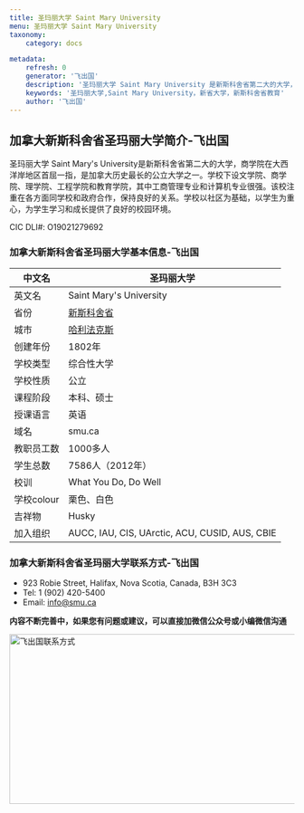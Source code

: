 ```yaml
---
title: 圣玛丽大学 Saint Mary University
menu: 圣玛丽大学 Saint Mary University
taxonomy:
    category: docs

metadata:
    refresh: 0
    generator: '飞出国'
    description: '圣玛丽大学 Saint Mary University 是新斯科舍省第二大的大学，商学院在大西洋岸地区首屈一指，是加拿大历史最长的公立大学之一。学校下设文学院、商学院、理学院、工程学院和教育学院，其中工商管理专业和计算机专业很强。该校注重在各方面同学校和政府合作，保持良好的关系。学校以社区为基础，以学生为重心，为学生学习和成长提供了良好的校园环境。'
    keywords: '圣玛丽大学,Saint Mary University，新省大学，新斯科舍省教育'
    author: '飞出国'
---
```

## 加拿大新斯科舍省圣玛丽大学简介-飞出国

圣玛丽大学 Saint Mary's University是新斯科舍省第二大的大学，商学院在大西洋岸地区首屈一指，是加拿大历史最长的公立大学之一。学校下设文学院、商学院、理学院、工程学院和教育学院，其中工商管理专业和计算机专业很强。该校注重在各方面同学校和政府合作，保持良好的关系。学校以社区为基础，以学生为重心，为学生学习和成长提供了良好的校园环境。

CIC DLI#: O19021279692

### 加拿大新斯科舍省圣玛丽大学基本信息-飞出国

中文名 | 圣玛丽大学
----|------
英文名 | Saint Mary's University
省份 | [新斯科舍省]
城市 | [哈利法克斯]
创建年份 | 1802年
学校类型 | 综合性大学
学校性质 | 公立
课程阶段 | 本科、硕士
授课语言 | 英语
域名 | smu.ca
教职员工数 | 1000多人
学生总数 | 7586人（2012年）
校训 | What You Do, Do Well
学校colour | 栗色、白色
吉祥物 | Husky
加入组织| AUCC, IAU, CIS, UArctic, ACU, CUSID, AUS, CBIE

### 加拿大新斯科舍省圣玛丽大学联系方式-飞出国

* 923 Robie Street, Halifax, Nova Scotia, Canada, B3H 3C3
* Tel: 1 (902) 420-5400
* Email: info@smu.ca

**内容不断完善中，如果您有问题或建议，可以直接加微信公众号或小编微信沟通**

<img src="http://wx1.sinaimg.cn/mw1024/892c310fly1fgkvndf1s9j20p008d0v3.jpg" width = "900" height = "300" alt="飞出国联系方式" align=center />

[哈利法克斯]:/ca/ns/Halifax
[新斯科舍省]:/ca/ns